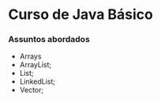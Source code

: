 # Curso de Java Básico

### Assuntos abordados
- Arrays
- ArrayList;
- List;
- LinkedList;
- Vector;
